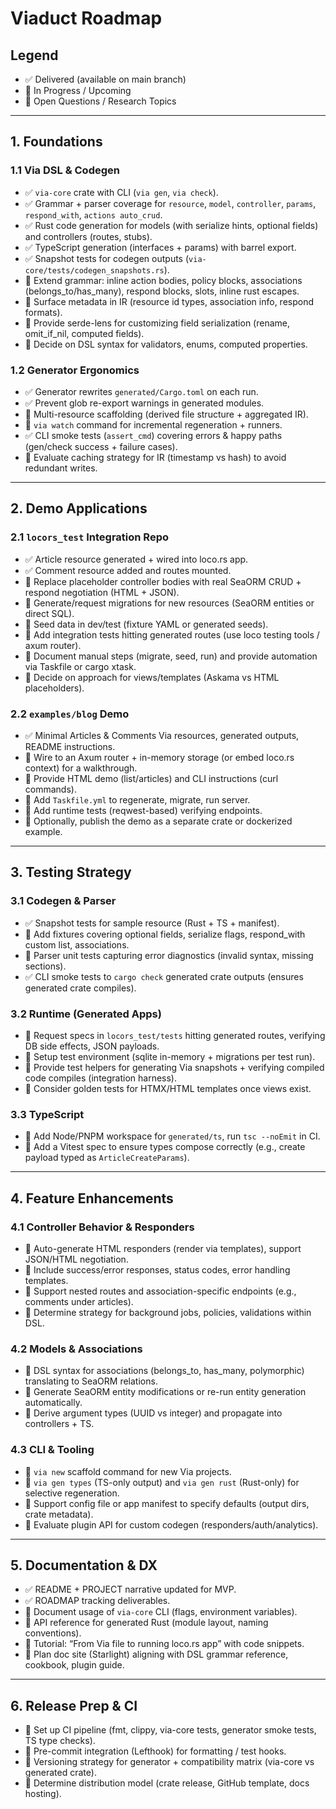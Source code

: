 # Viaduct Roadmap

## Legend
- ✅ Delivered (available on main branch)
- 🚧 In Progress / Upcoming
- 🧭 Open Questions / Research Topics

---

## 1. Foundations
### 1.1 Via DSL & Codegen
- ✅ `via-core` crate with CLI (`via gen`, `via check`).
- ✅ Grammar + parser coverage for `resource`, `model`, `controller`, `params`, `respond_with`, `actions auto_crud`.
- ✅ Rust code generation for models (with serialize hints, optional fields) and controllers (routes, stubs).
- ✅ TypeScript generation (interfaces + params) with barrel export.
- ✅ Snapshot tests for codegen outputs (`via-core/tests/codegen_snapshots.rs`).
- 🚧 Extend grammar: inline action bodies, policy blocks, associations (belongs_to/has_many), respond blocks, slots, inline rust escapes.
- 🚧 Surface metadata in IR (resource id types, association info, respond formats).
- 🚧 Provide serde-lens for customizing field serialization (rename, omit_if_nil, computed fields).
- 🧭 Decide on DSL syntax for validators, enums, computed properties.

### 1.2 Generator Ergonomics
- ✅ Generator rewrites `generated/Cargo.toml` on each run.
- ✅ Prevent glob re-export warnings in generated modules.
- 🚧 Multi-resource scaffolding (derived file structure + aggregated IR).
- 🚧 `via watch` command for incremental regeneration + runners.
- ✅ CLI smoke tests (`assert_cmd`) covering errors & happy paths (gen/check success + failure cases).
- 🧭 Evaluate caching strategy for IR (timestamp vs hash) to avoid redundant writes.

---

## 2. Demo Applications
### 2.1 `locors_test` Integration Repo
- ✅ Article resource generated + wired into loco.rs app.
- ✅ Comment resource added and routes mounted.
- 🚧 Replace placeholder controller bodies with real SeaORM CRUD + respond negotiation (HTML + JSON).
- 🚧 Generate/request migrations for new resources (SeaORM entities or direct SQL).
- 🚧 Seed data in dev/test (fixture YAML or generated seeds).
- 🚧 Add integration tests hitting generated routes (use loco testing tools / axum router).
- 🚧 Document manual steps (migrate, seed, run) and provide automation via Taskfile or cargo xtask.
- 🧭 Decide on approach for views/templates (Askama vs HTML placeholders).

### 2.2 `examples/blog` Demo
- ✅ Minimal Articles & Comments Via resources, generated outputs, README instructions.
- 🚧 Wire to an Axum router + in-memory storage (or embed loco.rs context) for a walkthrough.
- 🚧 Provide HTML demo (list/articles) and CLI instructions (curl commands).
- 🚧 Add `Taskfile.yml` to regenerate, migrate, run server.
- 🚧 Add runtime tests (reqwest-based) verifying endpoints.
- 🧭 Optionally, publish the demo as a separate crate or dockerized example.

---

## 3. Testing Strategy
### 3.1 Codegen & Parser
- ✅ Snapshot tests for sample resource (Rust + TS + manifest).
- 🚧 Add fixtures covering optional fields, serialize flags, respond_with custom list, associations.
- 🚧 Parser unit tests capturing error diagnostics (invalid syntax, missing sections).
- ✅ CLI smoke tests to `cargo check` generated crate outputs (ensures generated crate compiles).

### 3.2 Runtime (Generated Apps)
- 🚧 Request specs in `locors_test/tests` hitting generated routes, verifying DB side effects, JSON payloads.
- 🚧 Setup test environment (sqlite in-memory + migrations per test run).
- 🚧 Provide test helpers for generating Via snapshots + verifying compiled code compiles (integration harness).
- 🧭 Consider golden tests for HTMX/HTML templates once views exist.

### 3.3 TypeScript
- 🚧 Add Node/PNPM workspace for `generated/ts`, run `tsc --noEmit` in CI.
- 🚧 Add a Vitest spec to ensure types compose correctly (e.g., create payload typed as `ArticleCreateParams`).

---

## 4. Feature Enhancements
### 4.1 Controller Behavior & Responders
- 🚧 Auto-generate HTML responders (render via templates), support JSON/HTML negotiation.
- 🚧 Include success/error responses, status codes, error handling templates.
- 🚧 Support nested routes and association-specific endpoints (e.g., comments under articles).
- 🧭 Determine strategy for background jobs, policies, validations within DSL.

### 4.2 Models & Associations
- 🚧 DSL syntax for associations (belongs_to, has_many, polymorphic) translating to SeaORM relations.
- 🚧 Generate SeaORM entity modifications or re-run entity generation automatically.
- 🚧 Derive argument types (UUID vs integer) and propagate into controllers + TS.

### 4.3 CLI & Tooling
- 🚧 `via new` scaffold command for new Via projects.
- 🚧 `via gen types` (TS-only output) and `via gen rust` (Rust-only) for selective regeneration.
- 🚧 Support config file or app manifest to specify defaults (output dirs, crate metadata).
- 🧭 Evaluate plugin API for custom codegen (responders/auth/analytics).

---

## 5. Documentation & DX
- ✅ README + PROJECT narrative updated for MVP.
- ✅ ROADMAP tracking deliverables.
- 🚧 Document usage of `via-core` CLI (flags, environment variables).
- 🚧 API reference for generated Rust (module layout, naming conventions).
- 🚧 Tutorial: “From Via file to running loco.rs app” with code snippets.
- 🧭 Plan doc site (Starlight) aligning with DSL grammar reference, cookbook, plugin guide.

---

## 6. Release Prep & CI
- 🚧 Set up CI pipeline (fmt, clippy, via-core tests, generator smoke tests, TS type checks).
- 🚧 Pre-commit integration (Lefthook) for formatting / test hooks.
- 🚧 Versioning strategy for generator + compatibility matrix (via-core vs generated crate).
- 🧭 Determine distribution model (crate release, GitHub template, docs hosting).
